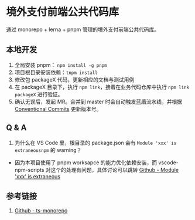 # 境外支付前端公共代码库

通过 monorepo + lerna + pnpm 管理的境外支付前端公共代码库。

## 本地开发

1. 全局安装 pnpm： `npm install -g pnpm`
2. 项目根目录安装依赖：`tnpm install`
3. 修改包 packageX 代码，更新相应的文档与测试用例
4. 在 packageX 目录下，执行 `npm link`，接着在业务代码仓库中执行 `npm link packageX` 进行验证。
5. 确认无误后，发起 MR。合并到 master 时会自动触发蓝盾流水线，并根据 [Conventional Commits](https://www.conventionalcommits.org/en/) 更新版本号。


## Q & A

1. 为什么在 VS Code 里，根目录的 package.json 会有 `Module 'xxx' is extraneousnpm` 的 warning？
  - 因为本项目使用了 pnpm worksapce 的能力优化依赖安装，而 vscode-npm-scripts 对这个的处理有问题，具体讨论可以跳转 [Github - Module 'xxx' is extraneous](https://github.com/Microsoft/vscode-npm-scripts/issues/25)

## 参考链接

1. [Github - ts-monorepo](https://github.com/NiGhTTraX/ts-monorepo/)
